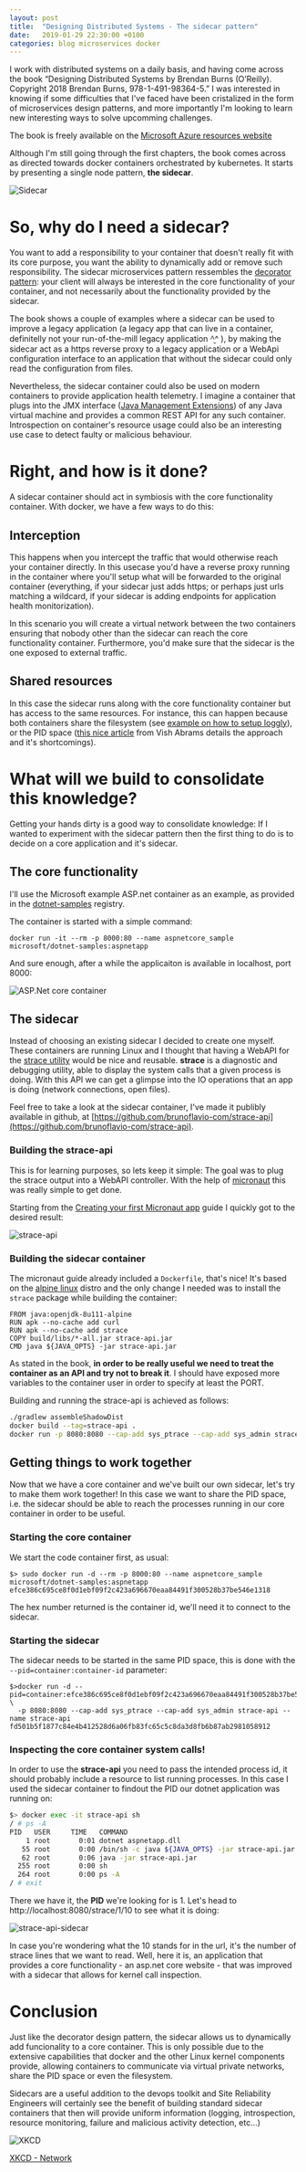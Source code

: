 ```yaml
---
layout: post
title:  "Designing Distributed Systems - The sidecar pattern"
date:   2019-01-29 22:30:00 +0100
categories: blog microservices docker
---
```


I work with distributed systems on a daily basis, and having come across the book “Designing Distributed Systems by Brendan Burns (O’Reilly). Copyright 2018 Brendan Burns, 978-1-491-98364-5.” I was interested in knowing if some difficulties that I've faced have been cristalized in the form of microservices design patterns, and more importantly I'm looking to learn new interesting ways to solve upcomming challenges.

The book is freely available on the [Microsoft Azure resources website](https://azure.microsoft.com/en-us/resources/designing-distributed-systems/)

Although I'm still going through the first chapters, the book comes across as directed towards docker containers orchestrated by kubernetes. It starts by presenting a single node pattern, **the sidecar**.


![Sidecar](/assets/img/jetski.png)


# So, why do I need a sidecar?

You want to add a responsibility to your container that doesn't really fit with its core purpose, you want the ability to dynamically add or remove such responsibility. The sidecar microservices pattern ressembles the [decorator pattern](https://sourcemaking.com/design_patterns/decorator): your client will always be interested in the core functionality of your container, and not necessarily about the functionality provided by the sidecar.

The book shows a couple of examples where a sidecar can be used to improve a legacy application (a legacy app that can live in a container, definitelly not your run-of-the-mill legacy application ^̮^ ), by making the sidecar act as a https reverse proxy to a legacy application or a WebApi configuration interface to an application that without the sidecar could only read the configuration from files.

Nevertheless, the sidecar container could also be used on modern containers to provide application health telemetry. I imagine a container that plugs into the JMX interface  ([Java Management Extensions](https://en.wikipedia.org/wiki/Java_Management_Extensions)) of any Java virtual machine and provides a common REST API for any such container. Introspection on container's resource usage could also be an interesting use case to detect faulty or malicious behaviour.

# Right, and how is it done?

A sidecar container should act in symbiosis with the core functionality container. With docker, we have a few ways to do this:

## Interception

This happens when you intercept the traffic that would otherwise reach your container directly. In this usecase you'd have a reverse proxy running in the container where you'll setup what will be forwarded to the original container (everything, if your sidecar just adds https; or perhaps just urls matching a wildcard, if your sidecar is adding endpoints for application health monitorization).

In this scenario you will create a virtual network between the two containers ensuring that nobody other than the sidecar can reach the core functionality container. Furthermore, you'd make sure that the sidecar is the one exposed to external traffic.

## Shared resources

In this case the sidecar runs along with the core functionality container but has access to the same resources. For instance, this can happen because both containers share the filesystem (see [example on how to setup loggly](https://www.loggly.com/blog/how-to-implement-logging-in-docker-with-a-sidecar-approach/)), or the PID space ([this nice article](https://hackernoon.com/the-curious-case-of-pid-namespaces-1ce86b6bc900) from Vish Abrams details the approach and it's shortcomings).

# What will we build to consolidate this knowledge?

Getting your hands dirty is a good way to consolidate knowledge: If I wanted to experiment with the sidecar pattern then the first thing to do is to decide on a core application and it's sidecar.

## The core functionality

I'll use the Microsoft example ASP.net container as an example, as provided in the [dotnet-samples](https://hub.docker.com/r/microsoft/dotnet-samples/) registry.

The container is started with a simple command:

```
docker run -it --rm -p 8000:80 --name aspnetcore_sample microsoft/dotnet-samples:aspnetapp
```

And sure enough, after a while the applicaiton is available in localhost, port 8000:

![ASP.Net core container](/assets/img/aspnetcorecontainer.png)

## The sidecar

Instead of choosing an existing sidecar I decided to create one myself. These containers are running Linux and I thought that having a WebAPI for the [strace utility](https://en.wikipedia.org/wiki/Strace) would be nice and reusable. **strace** is a diagnostic and debugging utility, able to display the system calls that a given process is doing. With this API we can get a glimpse into the IO operations that an app is doing (network connections, open files).

Feel free to take a look at the sidecar container, I've made it publibly available in github, at [https://github.com/brunoflavio-com/strace-api](https://github.com/brunoflavio-com/strace-api).

### Building the strace-api

This is for learning purposes, so lets keep it simple: The goal was to plug the strace output into a WebAPI controller. With the help of [micronaut](http://micronaut.io) this was really simple to get done. 

Starting from the [Creating your first Micronaut app](http://guides.micronaut.io/creating-your-first-micronaut-app/guide/index.html) guide I quickly got to the desired result:

![strace-api](/assets/img/strace-api.png)

### Building the sidecar container

The micronaut guide already included a `Dockerfile`, that's nice! It's based on the [alpine linux](https://alpinelinux.org/) distro and the only change I needed was to install the `strace` package while building the container:

```
FROM java:openjdk-8u111-alpine
RUN apk --no-cache add curl
RUN apk --no-cache add strace
COPY build/libs/*-all.jar strace-api.jar
CMD java ${JAVA_OPTS} -jar strace-api.jar
```

As stated in the book, **in order to be really useful we need to treat the container as an API and try not to break it**. I should have exposed more variables to the container user in order to specify at least the PORT.

Building and running the strace-api is achieved as follows:
```bash
./gradlew assembleShadowDist
docker build --tag=strace-api .
docker run -p 8080:8080 --cap-add sys_ptrace --cap-add sys_admin strace-api
```

## Getting things to work together

Now that we have a core container and we've built our own sidecar, let's try to make them work together!
In this case we want to share the PID space, i.e. the sidecar should be able to reach the processes running in our core container in order to be useful.

### Starting the core container

We start the code container first, as usual:
```
$> sudo docker run -d --rm -p 8000:80 --name aspnetcore_sample microsoft/dotnet-samples:aspnetapp
efce386c695ce8f0d1ebf09f2c423a696670eaa84491f300528b37be546e1318
```

The hex number returned is the container id, we'll need it to connect to the sidecar.

### Starting the sidecar

The sidecar needs to be started in the same PID space, this is done with the `--pid=container:container-id` parameter:
```
$>docker run -d --pid=container:efce386c695ce8f0d1ebf09f2c423a696670eaa84491f300528b37be546e1318   \
  -p 8080:8080 --cap-add sys_ptrace --cap-add sys_admin strace-api --name strace-api
fd501b5f1877c84e4b412528d6a06fb83fc65c5c8da3d8fb6b87ab2981058912
```

### Inspecting the core container system calls!

In order to use the **strace-api** you need to pass the intended process id, it should probably include a resource to list running processes. In this case I used the sidecar container to findout the PID our dotnet application was running on:

```bash
$> docker exec -it strace-api sh
/ # ps -A
PID   USER     TIME   COMMAND
    1 root       0:01 dotnet aspnetapp.dll
   55 root       0:00 /bin/sh -c java ${JAVA_OPTS} -jar strace-api.jar
   62 root       0:06 java -jar strace-api.jar
  255 root       0:00 sh
  264 root       0:00 ps -A
/ # exit
```

There we have it, the **PID** we're looking for is 1. Let's head to http://localhost:8080/strace/1/10 to see what it is doing:

![strace-api-sidecar](/assets/img/strace-api-sidecar.png)

In case you're wondering what the 10 stands for in the url, it's the number of strace lines that we want to read.
Well, here it is, an application that provides a core functionality - an asp.net core website - that was improved with a sidecar that allows for kernel call inspection.

# Conclusion

Just like the decorator design pattern, the sidecar allows us to dynamically add funcionality to a core container. This is only possible due to the extensive capabilities that docker and the other Linux kernel components provide, allowing containers to communicate via virtual private networks, share the PID space or even the filesystem.

Sidecars are a useful addition to the devops toolkit and Site Reliability Engineers will certainly see the benefit of building standard sidecar containers that then will provide uniform information (logging, introspection, resource monitoring, failure and malicious activity detection, etc...)


![XKCD](https://imgs.xkcd.com/comics/network.png)

[XKCD - Network](https://xkcd.com/350/)